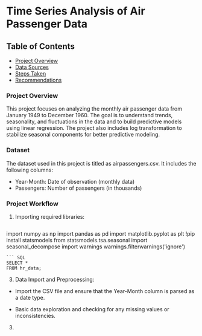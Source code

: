 # Time Series Analysis of Air Passenger Data

## Table of Contents

- [Project Overview](#project-overview)
- [Data Sources](#data-sources)
- [Steps Taken](#steps-taken)
- [Recommendations](#recommendations)

### Project Overview

This project focuses on analyzing the monthly air passenger data from January 1949 to December 1960. The goal is to understand trends, seasonality, and fluctuations in the data and to build predictive models using linear regression. The project also includes log transformation to stabilize seasonal components for better predictive modeling.

### Dataset

The dataset used in this project is titled as airpassengers.csv. It includes the following columns:

- Year-Month: Date of observation (monthly data)
- Passengers: Number of passengers (in thousands)

### Project Workflow

1. Importing required libraries:
   ``` python
import numpy as np
import pandas as pd
import matplotlib.pyplot as plt
!pip install statsmodels
from statsmodels.tsa.seasonal import seasonal_decompose
import warnings
warnings.filterwarnings('ignore')
```
``` SQL
SELECT *
FROM hr_data;
```
3. Data Import and Preprocessing:
- Import the CSV file and ensure that the Year-Month column is parsed as a date type.

- Basic data exploration and checking for any missing values or inconsistencies.

3. 

